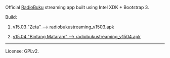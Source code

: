 Official [RadioBuku](http://radiobuku.com) streaming app built using Intel XDK + Bootstrap 3.

Build:

1. [v15.03 "Zeta" --> radiobukustreaming_v1503.apk](https://github.com/ekajogja/radiobuku/blob/master/build/radiobukustreaming_v1503.apk)

2. [v15.04 "Bintang Mataram" --> radiobukustreaming_v1504.apk](https://github.com/ekajogja/radiobuku/blob/master/build/radiobukustreaming_v1504.apk)

___

License: GPLv2.

